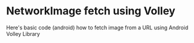 # NetworkImage fetch using Volley
Here's basic code (android) how to fetch image from a URL using Android Volley Library  
